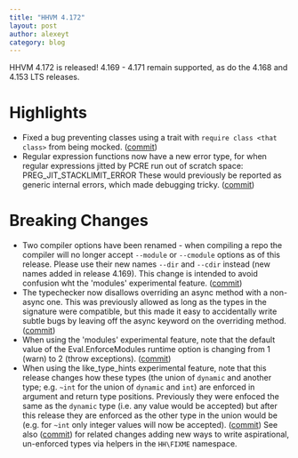 ```yaml
---
title: "HHVM 4.172"
layout: post
author: alexeyt
category: blog
---
```


HHVM 4.172 is released! 4.169 - 4.171 remain supported, as do the 4.168 
and 4.153 LTS releases.

# Highlights

- Fixed a bug preventing classes using a trait with `require class <that class>`
  from being mocked.
  ([commit](https://github.com/facebook/hhvm/commit/fa23fd50c869719a1ce4aa2b75c248dc0686d814))
- Regular expression functions now have a new error type, for when regular
  expressions jitted by PCRE run out of scratch space: PREG_JIT_STACKLIMIT_ERROR
  These would previously be reported as generic internal errors, which made
  debugging tricky.
  ([commit](https://github.com/facebook/hhvm/commit/cef180f6b21c945e9113e5316ca06589c827bc10))

# Breaking Changes

- Two compiler options have been renamed - when compiling a repo the compiler
  will no longer accept `--module` or `--cmodule` options as of this release.
  Please use their new names `--dir` and `--cdir` instead (new names added in
  release 4.169). This change is intended to avoid confusion wht the 'modules'
  experimental feature.
  ([commit](https://github.com/facebook/hhvm/commit/7859f697fb9bb539967bc5dfa9d22bce093c1a0a))
- The typechecker now disallows overriding an async method with a non-async one.
  This was previously allowed as long as the types in the signature were
  compatible, but this made it easy to accidentally write subtle bugs by leaving
  off the async keyword on the overriding method.
  ([commit](https://github.com/facebook/hhvm/commit/415b6f84cf03aff4f31c2e963bd6576d70317ae5))
- When using the 'modules' experimental feature, note that the default value of
  the Eval.EnforceModules runtime option is changing from 1 (warn) to 2 (throw
  exceptions).
  ([commit](https://github.com/facebook/hhvm/commit/886a89f73db31d7904c1692f659bdf4f5aa4900e))
- When using the like_type_hints experimental feature, note that this release
  changes how these types (the union of `dynamic` and another type; e.g. `~int`
  for the union of `dynamic` and `int`) are enforced in argument and return type
  positions. Previously they were enfoced the same as the `dynamic` type (i.e.
  any value would be accepted) but after this release they are enforced as the
  other type in the union would be (e.g. for `~int` only integer values will
  now be accepted).
  ([commit](https://github.com/facebook/hhvm/commit/ad1dbd1230d6f9168e464083575366a8915e00ce))
  See also
  ([commit](https://github.com/facebook/hhvm/commit/bb5e5d61558dfd11e979572eb513c80adb2fa515))
  for related changes adding new ways to write aspirational, un-enforced types
  via helpers in the `HH\FIXME` namespace.
